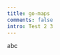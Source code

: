 ```yaml
---
title: go-maps
comments: false
intro: Test 2 3
---
```

abc
<script src="http://d3js.org/d3.v3.js"></script>

<div id=my_div></div>
<script src="{% asset_path render_map.js %}"></script>
<script>
plot_freq_map([1,-3,5,7,-20,-100, 0, 1,1,1,1,1,1,1,1,1,1,1,1,1,1,1,1,1,1,1], "my_div");
</script>
